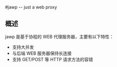 #jawp -- just a web proxy

## 概述
jawp 是基于协程的 WEB 代理服务器，主要有以下特性：
- 支持大并发
- 与后端 WEB 服务器保持长连接
- 支持 GET/POST 等 HTTP 请求方法的容错
